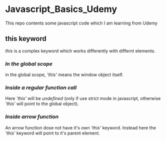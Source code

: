 # Javascript_Basics_Udemy

This repo contents some javascript code which I am learning from Udemy

<h2>this keyword</h2>
<i>this</i> is a complex keyword which works differently with differnt elements.

<h3><i>In the global scope</i></h3>
in the global scope, <i>'this'</i> means the window object itself.
<h3><i>Inside a regular function call</i></h3>
Here <i>'this'</i> will be <i>undefined</i> (only if use strict mode in javascript, otherwise <i>'this'</i> will point to the global object).
<h3><i>Inside arrow function</i></h3>
An arrow function dose not have it's own <i>'this'</i> keyword. Instead here the <i>'this'</i> keyword will point to it's parent element.
